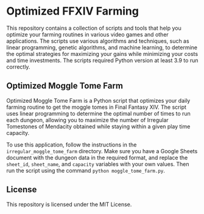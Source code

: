 <!DOCTYPE html>
<html>
<head>
  <meta charset="utf-8">

</head>
<body>
  <h1>Optimized FFXIV Farming</h1>

  <p>This repository contains a collection of scripts and tools that help you optimize your farming routines in various video games and other applications. The scripts use various algorithms and techniques, such as linear programming, genetic algorithms, and machine learning, to determine the optimal strategies for maximizing your gains while minimizing your costs and time investments. The scripts required Python version at least 3.9 to run correctly.</p>

  <h2>Optimized Moggle Tome Farm</h2>

  <p>Optimized Moggle Tome Farm is a Python script that optimizes your daily farming routine to get the moggle tomes in Final Fantasy XIV. The script uses linear programming to determine the optimal number of times to run each dungeon, allowing you to maximize the number of Irregular Tomestones of Mendacity obtained while staying within a given play time capacity.</p>

  <p>To use this application, follow the instructions in the <code>irregular_moggle_tome_farm</code> directory. Make sure you have a Google Sheets document with the dungeon data in the required format, and replace the <code>sheet_id</code>, <code>sheet_name</code>, and <code>capacity</code> variables with your own values. Then run the script using the command <code>python moggle_tome_farm.py</code>.</p>

  <h2>License</h2>

  <p>This repository is licensed under the MIT License.</p>
</body>
</html>


